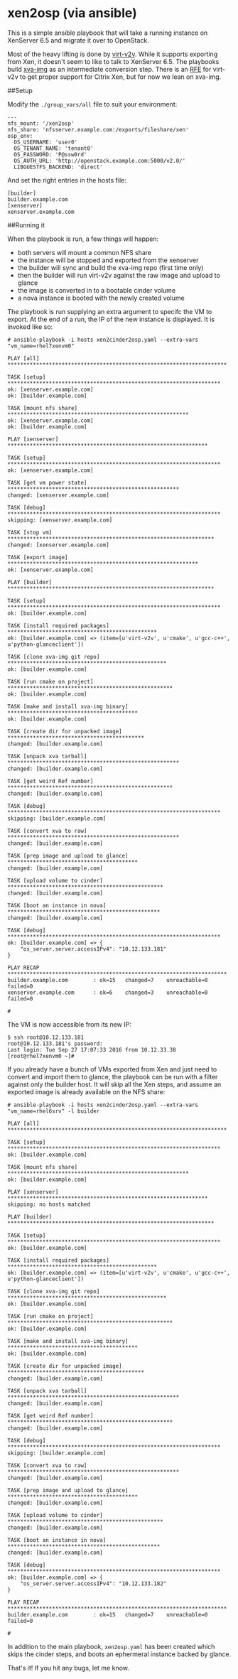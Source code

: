 # xen2osp (via ansible)

This is a simple ansible playbook that will take a running instance on XenServer 6.5 and migrate it over to OpenStack.

Most of the heavy lifting is done by [virt-v2v](http://libguestfs.org/virt-v2v.1.html). While it supports exporting from Xen, it doesn't seem to like to talk to XenServer 6.5. The playbooks build [xva-img](https://github.com/eriklax/xva-img) as an intermediate conversion step. There is an [RFE](https://bugzilla.redhat.com/show_bug.cgi?id=1253593) for virt-v2v to get proper support for Citrix Xen, but for now we lean on xva-img.

##Setup

Modify the `./group_vars/all` file to suit your environment:

```
---
nfs_mount: '/xen2osp'
nfs_share: 'nfsserver.example.com:/exports/fileshare/xen'
osp_env:
  OS_USERNAME: 'user0'
  OS_TENANT_NAME: 'tenant0'
  OS_PASSWORD: 'P@ssw0rd'
  OS_AUTH_URL: 'http://openstack.example.com:5000/v2.0/'
  LIBGUESTFS_BACKEND: 'direct'
```

And set the right entries in the hosts file:

```
[builder]
builder.example.com
[xenserver]
xenserver.example.com
```

##Running it

When the playbook is run, a few things will happen:
- both servers will mount a common NFS share
- the instance will be stopped and exported from the xenserver
- the builder will sync and build the xva-img repo (first time only)
- then the builder will run virt-v2v against the raw image and upload to glance
- the image is converted in to a bootable cinder volume
- a nova instance is booted with the newly created volume

The playbook is run supplying an extra argument to specifc the VM to export. At the end of a run, the IP of the new instance is displayed. It is invoked like so:

```
# ansible-playbook -i hosts xen2cinder2osp.yaml --extra-vars "vm_name=rhel7xenvm0"

PLAY [all] *********************************************************************

TASK [setup] *******************************************************************
ok: [xenserver.example.com]
ok: [builder.example.com]

TASK [mount nfs share] *********************************************************
ok: [xenserver.example.com]
ok: [builder.example.com]

PLAY [xenserver] ***************************************************************

TASK [setup] *******************************************************************
ok: [xenserver.example.com]

TASK [get vm power state] ******************************************************
changed: [xenserver.example.com]

TASK [debug] *******************************************************************
skipping: [xenserver.example.com]

TASK [stop vm] *****************************************************************
changed: [xenserver.example.com]

TASK [export image] ************************************************************
ok: [xenserver.example.com]

PLAY [builder] *****************************************************************

TASK [setup] *******************************************************************
ok: [builder.example.com]

TASK [install required packages] ***********************************************
ok: [builder.example.com] => (item=[u'virt-v2v', u'cmake', u'gcc-c++', u'python-glanceclient'])

TASK [clone xva-img git repo] **************************************************
ok: [builder.example.com]

TASK [run cmake on project] ****************************************************
ok: [builder.example.com]

TASK [make and install xva-img binary] *****************************************
ok: [builder.example.com]

TASK [create dir for unpacked image] *******************************************
changed: [builder.example.com]

TASK [unpack xva tarball] ******************************************************
changed: [builder.example.com]

TASK [get weird Ref number] ****************************************************
changed: [builder.example.com]

TASK [debug] *******************************************************************
skipping: [builder.example.com]

TASK [convert xva to raw] ******************************************************
changed: [builder.example.com]

TASK [prep image and upload to glance] *****************************************
changed: [builder.example.com]

TASK [upload volume to cinder] *************************************************
changed: [builder.example.com]

TASK [boot an instance in nova] ************************************************
changed: [builder.example.com]

TASK [debug] *******************************************************************
ok: [builder.example.com] => {
    "os_server.server.accessIPv4": "10.12.133.181"
}

PLAY RECAP *********************************************************************
builder.example.com        : ok=15   changed=7    unreachable=0    failed=0
xenserver.example.com      : ok=6    changed=3    unreachable=0    failed=0

#
```

The VM is now accessible from its new IP:

```
$ ssh root@10.12.133.181
root@10.12.133.181's password:
Last login: Tue Sep 27 17:07:33 2016 from 10.12.33.38
[root@rhel7xenvm0 ~]#
```

If you already have a bunch of VMs exported from Xen and just need to convert and import them to glance, the playbook can be run with a filter against only the builder host. It will skip all the Xen steps, and assume an exported image is already available on the NFS share:

```
# ansible-playbook -i hosts xen2cinder2osp.yaml --extra-vars "vm_name=rhel6srv" -l builder

PLAY [all] *********************************************************************

TASK [setup] *******************************************************************
ok: [builder.example.com]

TASK [mount nfs share] *********************************************************
ok: [builder.example.com]

PLAY [xenserver] ***************************************************************
skipping: no hosts matched

PLAY [builder] *****************************************************************

TASK [setup] *******************************************************************
ok: [builder.example.com]

TASK [install required packages] ***********************************************
ok: [builder.example.com] => (item=[u'virt-v2v', u'cmake', u'gcc-c++', u'python-glanceclient'])

TASK [clone xva-img git repo] **************************************************
ok: [builder.example.com]

TASK [run cmake on project] ****************************************************
ok: [builder.example.com]

TASK [make and install xva-img binary] *****************************************
ok: [builder.example.com]

TASK [create dir for unpacked image] *******************************************
changed: [builder.example.com]

TASK [unpack xva tarball] ******************************************************
changed: [builder.example.com]

TASK [get weird Ref number] ****************************************************
changed: [builder.example.com]

TASK [debug] *******************************************************************
skipping: [builder.example.com]

TASK [convert xva to raw] ******************************************************
changed: [builder.example.com]

TASK [prep image and upload to glance] *****************************************
changed: [builder.example.com]

TASK [upload volume to cinder] *************************************************
changed: [builder.example.com]

TASK [boot an instance in nova] ************************************************
changed: [builder.example.com]

TASK [debug] *******************************************************************
ok: [builder.example.com] => {
    "os_server.server.accessIPv4": "10.12.133.182"
}

PLAY RECAP *********************************************************************
builder.example.com        : ok=15   changed=7    unreachable=0    failed=0

#
```

In addition to the main playbook, `xen2osp.yaml` has been created which skips the cinder steps, and boots an ephermeral instance backed by glance.

That's it! If you hit any bugs, let me know.


